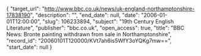 {
  "target_url": "http://www.bbc.co.uk/news/uk-england-northamptonshire-17838190", 
  "description": "", 
  "end_date": null, 
  "date": "2006-01-01T12:00:00", 
  "slug": 106233894, 
  "subject": "19th Century English Literature", 
  "publisher": "bbc.co.uk", 
  "open_access": true, 
  "title": "BBC News: Bronte painting withdrawn from sale in Northamptonshire", 
  "record_id": "20060101T120000/KVt7ah6is5WfY3oYQKg7mw==", 
  "start_date": null
}

